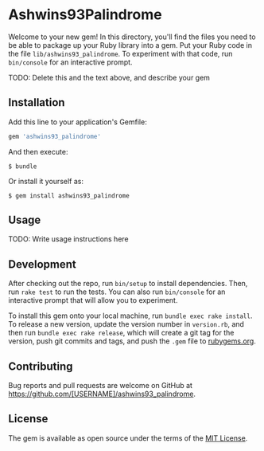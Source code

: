 # Ashwins93Palindrome

Welcome to your new gem! In this directory, you'll find the files you need to be able to package up your Ruby library into a gem. Put your Ruby code in the file `lib/ashwins93_palindrome`. To experiment with that code, run `bin/console` for an interactive prompt.

TODO: Delete this and the text above, and describe your gem

## Installation

Add this line to your application's Gemfile:

```ruby
gem 'ashwins93_palindrome'
```

And then execute:

    $ bundle

Or install it yourself as:

    $ gem install ashwins93_palindrome

## Usage

TODO: Write usage instructions here

## Development

After checking out the repo, run `bin/setup` to install dependencies. Then, run `rake test` to run the tests. You can also run `bin/console` for an interactive prompt that will allow you to experiment.

To install this gem onto your local machine, run `bundle exec rake install`. To release a new version, update the version number in `version.rb`, and then run `bundle exec rake release`, which will create a git tag for the version, push git commits and tags, and push the `.gem` file to [rubygems.org](https://rubygems.org).

## Contributing

Bug reports and pull requests are welcome on GitHub at https://github.com/[USERNAME]/ashwins93_palindrome.

## License

The gem is available as open source under the terms of the [MIT License](https://opensource.org/licenses/MIT).
